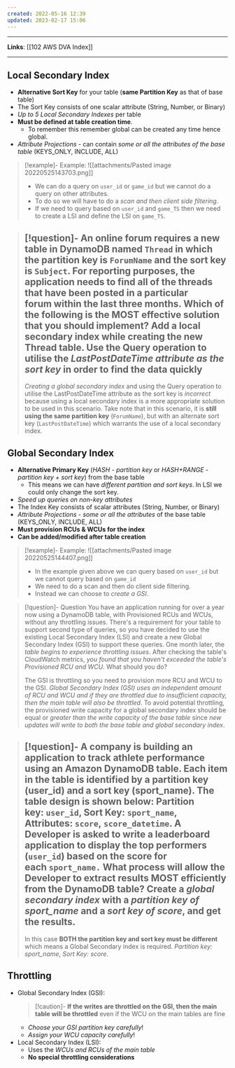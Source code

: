 ```yaml
---
created: 2022-05-16 12:39
updated: 2023-02-17 15:06
---
```

---
**Links**: [[102 AWS DVA Index]]

---
## Local Secondary Index
- **Alternative Sort Key** for your table (**same Partition Key** as that of base table)
- The Sort Key consists of one scalar attribute (String, Number, or Binary)
- *Up to 5 Local Secondary Indexes* per table
- **Must be defined at table creation time**.
	- To remember this remember global can be created any time hence global.
- *Attribute Projections* - can contain *some or all the attributes of the base table* (KEYS_ONLY, INCLUDE, ALL)

> [!example]- Example:
> ![[attachments/Pasted image 20220525143703.png]]
> - We can do a query on `user_id` or `game_id` but we cannot do a query on other attributes.
> - To do so we will have to do a *scan and then client side filtering*.
> - If we need to query based on `user_id` and `game_TS` then we need to create a LSI and define the LSI on `game_TS`.

> [!question]- An online forum requires a new table in DynamoDB named `Thread` in which the partition key is `ForumName` and the sort key is `Subject`. For reporting purposes, the application needs to find all of the threads that have been posted in a particular forum within the last three months. Which of the following is the MOST effective solution that you should implement?
> Add a **local secondary index** while creating the new Thread table. Use the Query operation to utilise the *LastPostDateTime attribute as the sort key* in order to find the data quickly
> ---
> *Creating a global secondary index* and using the Query operation to utilise the LastPostDateTime attribute as the sort key is *incorrect* because using a local secondary index is a more appropriate solution to be used in this scenario. Take note that in this scenario, it is **still using the same partition key** (`ForumName`), but with an alternate sort key (`LastPostDateTime`) which warrants the use of a local secondary index.

## Global Secondary Index
- **Alternative Primary Key** (*HASH - partition key* or *HASH+RANGE - partition key + sort key*) from the base table
	- This means we can have *different partition and sort keys*. In LSI we could only change the sort key.
- *Speed up queries on non-key attributes*
- The Index Key consists of scalar attributes (String, Number, or Binary)
- *Attribute Projections* - *some or all the attributes* of the base table (KEYS_ONLY, INCLUDE, ALL)
- **Must provision RCUs & WCUs for the index**
- **Can be added/modified after table creation**

> [!example]- Example: 
> ![[attachments/Pasted image 20220525144407.png]]
> - In the example given above we can query based on `user_id` but we cannot query based on `game_id`
> - We need to do a scan and then do client side filtering.
> - Instead we can choose to *create a GSI*.

> [!question]- Question
> You have an application running for over a year now using a DynamoDB table, with Provisioned RCUs and WCUs, without any throttling issues. There's a requirement for your table to support second type of queries, so you have decided to use the existing Local Secondary Index (LSI) and create a new Global Secondary Index (GSI) to support these queries. One month later, the *table begins to experience throttling issues*. After checking the table's CloudWatch metrics, *you found that you haven't exceeded the table's Provisioned RCU and WCU*. What should you do?
> 
> The GSI is throttling so you need to provision more RCU and WCU to the GSI. *Global Secondary Index (GSI) uses an independent amount of RCU and WCU and if they are throttled due to insufficient capacity, then the main table will also be throttled*.
> To avoid potential throttling, the provisioned write capacity for a global secondary index should be equal or *greater than the write capacity of the base table* since *new updates will write to both the base table and global secondary index*.

> [!question]- A company is building an application to track athlete performance using an Amazon DynamoDB table. Each item in the table is identified by a partition key (user_id) and a sort key (sport_name). The table design is shown below: Partition key: `user_id`, Sort Key: `sport_name`, Attributes: `score`, `score_datetime`. A Developer is asked to write a leaderboard application to display the top performers (`user_id`) based on the score for each `sport_name.` What process will allow the Developer to extract results MOST efficiently from the DynamoDB table?
> Create a *global secondary index* with a *partition key of sport_name* and a *sort key of score*, and get the results.
> ---
> In this case **BOTH the partition key and sort key must be different** which means a Global Secondary index is required. *Partition key: sport_name*, *Sort Key: score*.

## Throttling
- Global Secondary Index (GSI):
	> [!caution]- **If the writes are throttled on the GSI, then the main table will be throttled** even if the WCU on the main tables are fine
	- *Choose your GSI partition key carefully*!
	- *Assign your WCU capacity carefully*!
- Local Secondary Index (LSI):
	- Uses the *WCUs and RCUs of the main table*
	- **No special throttling considerations**